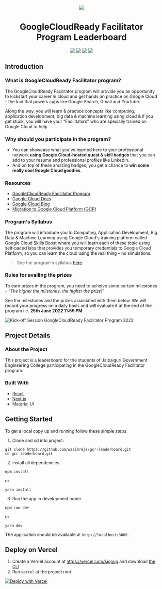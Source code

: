 <p align="center">
   <img src="https://services.google.com/fh/files/misc/crf21-rect-banner.png">
<h1 align="center">GoogleCloudReady Facilitator Program Leaderboard</h1>
</p>
<div align="center">
   <img src="https://img.shields.io/github/forks/wasimreja/gcr-leaderboard?style=for-the-badge">
   <img src="https://img.shields.io/github/stars/wasimreja/gcr-leaderboard?style=for-the-badge">
   <img src="https://img.shields.io/github/issues/wasimreja/gcr-leaderboard?style=for-the-badge">
   <img src="https://img.shields.io/github/issues-pr/wasimreja/gcr-leaderboard?style=for-the-badge">
</div>

## Introduction
 
### What is GoogleCloudReady Facilitator program?
The GoogleCloudReady Facilitator program will provide you an opportunity to kickstart your career in cloud and get hands on practice on Google Cloud - the tool that powers apps like Google Search, Gmail and YouTube.

Along the way, you will learn & practice concepts like computing, application development, big data & machine learning using cloud & if you get stuck, you will have your "Facilitators" who are specially trained on Google Cloud to help.

### Why should you participate in the program?
- You can showcase what you've learned here to your professional network **using Google Cloud-hosted quest & skill badges** that you can add to your resume and professional profiles like LinkedIn.
- And on top of these amazing badges, you get a chance to **win some really cool Google Cloud goodies**. 

### Resources
* [GoogleCloudReady Facilitator Program](https://events.withgoogle.com/googlecloudready-facilitator-program/#content)
* [Google Cloud Docs](https://cloud.google.com/docs)
* [Google Cloud Blog](https://cloud.google.com/blog/)
* [Migration to Google Cloud Platform (GCP)](https://blog.hike.in/migration-to-google-cloud-platform-gcp-17c397e564b8)

### Program's Syllabus
The program will introduce you to Computing, Application Development, Big Data & Machine Learning using Google Cloud's training platform called Google Cloud Skills Boost where you will learn each of these topic using self-paced labs that provides you temporary credentials to Google Cloud Platform, so you can learn the cloud using the real thing – no simulations.

> See the program's syllabus [here](https://events.withgoogle.com/googlecloudready-facilitator-program/#program-syllabus).

### Rules for availing the prizes

To earn prizes in the program, you need to acheive some certain milestones - *"The higher the milstones, the higher the prize!"*

See the milestones and the prizes associated with them below. We will record your progress on a daily basis and will evaluate it at the end of the program i.e. **25th June 2022 11:59 PM**.

![Kick-off Session GoogleCloudReady Facilitator Program 2022](https://user-images.githubusercontent.com/77227201/166416386-09c4acea-2405-4b2e-9b8e-e0a8384a7156.png)

## Project Details

### About the Project
This project is a leaderboard for the students of Jalpaiguri Government Engineering College participating in the GoogleCloudReady Facilitator program.

### Built With

- [React](https://reactjs.org)
- [Next.js](https://nextjs.org)
- [Material UI](https://mui.com)

## Getting Started

To get a local copy up and running follow these simple steps.

1. Clone and cd into project:

```
git clone https://github.com/wasimreja/gcr-leaderboard.git
cd gcr-leaderboard.git
```

2. Install all dependencies

```
npm install
```

or

```
yarn install
```

3. Run the app in development mode

```
npm run dev
```

or

```
yarn dev
```

The application should be available at `http://localhost:3000`.

## Deploy on Vercel

1. Create a Vercel account at https://vercel.com/signup and download [the CLI](https://vercel.com/download)
2. Run `vercel` at the project root

[![Deploy with Vercel](https://vercel.com/button)](https://vercel.com/new/clone?repository-url=https%3A%2F%2Fgithub.com%2Fwasimreja%2Fgcr-leaderboard)
